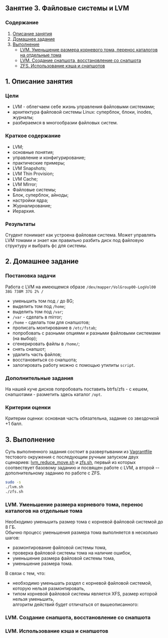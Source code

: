 ## Занятие 3. Файловые системы и LVM

### Содержание
1. [Описание занятия](#description)  
2. [Домашнее задание](#homework)  
3. [Выполнение](#exec)  
    - [LVM. Уменьшение размера корневого тома, перенос каталогов на отдельные тома](#reduce)  
    - [LVM. Создание снапшота, восстановление со снапшота](#snap)  
    - [ZFS. Использование кэша и снапшотов](#zfs)  

## 1. Описание занятия <a name="description"></a>
### Цели
- LVM - облегчаем себе жизнь управления файловыми системами;  
- архитектура файловой системы Linux: суперблок, блоки, inodes, журналы;  
- разбираемся в многообразии файловых систем.

### Краткое содержание  
- LVM;  
- основные понятия;  
- управление и конфигурирование;  
- практические примеры;  
- LVM Snapshots;  
- LVM Thin Provision;  
- LVM Cache;  
- LVM MIrror;  
- Файловые системы;  
- Блок, суперблок, айноды;  
- настройки ядра;  
- Журналирование;  
- Иерархия.

### Результаты  
Студент понимает как устроена файловая система. Может управлять LVM томами и знает как правильно разбить диск под файловую структуру и выбрать фс для системы.  

## 2. Домашнее задание  <a name="homework"></a>
### Постановка задачи  
Работа с LVM на имеющемся образе `/dev/mapper/VolGroup00-LogVol00 38G 738M 37G 2% /`
- уменьшить том под `/` до 8G;  
- выделить том под `/home`;  
- выделить том под `/var`;  
- `/var` - сделать в mirror;  
- `/home` - сделать том для снапшотов;  
- прописать монтирование в `/etc/fstab`;  
- попробовать с разными опциями и разными файловыми системами (на выбор);  
- сгенерировать файлы в `/home/`;  
- снять снапшот;  
- удалить часть файлов;  
- восстановиться со снапшота;  
- залогировать работу можно с помощью утилиты `script`.

### Дополнительные задания  
На нашей куче дисков попробовать поставить btrfs/zfs - с кешем, снапшотами - разметить здесь каталог `/opt`.

### Критерии оценки  
Критерии оценки: основная часть обязательна, задание со звездочкой +1 балл.

## 3. Выполнение <a name="exec"></a>  
Суть выполненного задания состоит в развертывании из [Vagrantfile](https://github.com/che-a/OTUS_LinuxAdministrator/blob/master/lesson_03/Vagrantfile) тестового окружения с последующим ручным запуском двух сценариев: [lvm_reduce_move.sh](https://github.com/che-a/OTUS_LinuxAdministrator/blob/master/lesson_03/lvm_reduce_move.sh) и [zfs.sh](https://github.com/che-a/OTUS_LinuxAdministrator/blob/master/lesson_03/zfs.sh), первый из которых соотвествует базовому заданию и посвящен работе с LVM, а второй -- дополнительному заданию по работе с ZFS.
```bash
sudo -s
./lvm.sh
./zfs.sh
```

### LVM. Уменьшение размера корневого тома, перенос каталогов на отдельные тома <a name="reduce"></a>  
Необходимо уменьшить размер тома с корневой файловой системой до 8 ГБ.  
Обычно процесс уменьшения размера тома выполняется в несколько шагов:  
- размонтирование файловой системы тома,  
- проверка файловой системы тома на наличие ошибок,  
- уменьшение размера файловой системы тома,  
- уменьшение размера тома.  

В связи с тем, что:  
- необходимо уменьшать раздел с корневой файловой системой, которую нельзя размонтировать,  
- типом корневой файловой системы является XFS, размер которой нельзя уменьшить,  
алгоритм действий будет отличаться от вышеописанного:  

### LVM. Создание снапшота, восстановление со снапшота <a name="snap"></a>  
### LVM. Использование кэша и снапшотов <a name="zfs"></a>  
